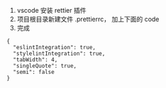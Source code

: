 1. vscode 安装 rettier 插件
2. 项目根目录新建文件 .prettierrc， 加上下面的 code
3. 完成

```
{
  "eslintIntegration": true,
  "stylelintIntegration": true,
  "tabWidth": 4,
  "singleQuote": true,
  "semi": false
}
```
